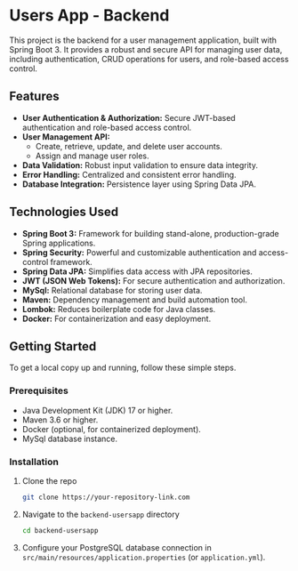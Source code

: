 # Users App - Backend

This project is the backend for a user management application, built with Spring Boot 3. It provides a robust and secure API for managing user data, including authentication, CRUD operations for users, and role-based access control.

## Features

*   **User Authentication & Authorization:** Secure JWT-based authentication and role-based access control.
*   **User Management API:**
    *   Create, retrieve, update, and delete user accounts.
    *   Assign and manage user roles.
*   **Data Validation:** Robust input validation to ensure data integrity.
*   **Error Handling:** Centralized and consistent error handling.
*   **Database Integration:** Persistence layer using Spring Data JPA.

## Technologies Used

*   **Spring Boot 3:** Framework for building stand-alone, production-grade Spring applications.
*   **Spring Security:** Powerful and customizable authentication and access-control framework.
*   **Spring Data JPA:** Simplifies data access with JPA repositories.
*   **JWT (JSON Web Tokens):** For secure authentication and authorization.
*   **MySql:** Relational database for storing user data.
*   **Maven:** Dependency management and build automation tool.
*   **Lombok:** Reduces boilerplate code for Java classes.
*   **Docker:** For containerization and easy deployment.

## Getting Started

To get a local copy up and running, follow these simple steps.

### Prerequisites

*   Java Development Kit (JDK) 17 or higher.
*   Maven 3.6 or higher.
*   Docker (optional, for containerized deployment).
*   MySql database instance.

### Installation

1.  Clone the repo
    ```sh
    git clone https://your-repository-link.com
    ```
2.  Navigate to the `backend-usersapp` directory
    ```sh
    cd backend-usersapp
    ```
3.  Configure your PostgreSQL database connection in `src/main/resources/application.properties` (or `application.yml`).

    